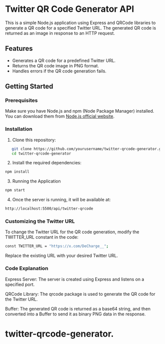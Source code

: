 # Twitter QR Code Generator API

This is a simple Node.js application using Express and QRCode libraries to generate a QR code for a specified Twitter URL. The generated QR code is returned as an image in response to an HTTP request.

## Features

- Generates a QR code for a predefined Twitter URL.
- Returns the QR code image in PNG format.
- Handles errors if the QR code generation fails.

## Getting Started

### Prerequisites

Make sure you have Node.js and npm (Node Package Manager) installed. You can download them from [Node.js official website](https://nodejs.org/).

### Installation

1. Clone this repository:

```bash
   git clone https://github.com/yourusername/twitter-qrcode-generator.git
   cd twitter-qrcode-generator
```

2. Install the required dependencies:

```bash
npm install
```

3. Running the Application

```bash
npm start

```

4. Once the server is running, it will be available at:

```bash
http://localhost:5500/api/twitter-qrcode
```

### Customizing the Twitter URL

To change the Twitter URL for the QR code generation, modify the TWITTER_URL constant in the code:

```bash
const TWITTER_URL = "https://x.com/DeCharge__";
```

Replace the existing URL with your desired Twitter URL.

### Code Explanation

Express Server: The server is created using Express and listens on a specified port.

QRCode Library: The qrcode package is used to generate the QR code for the Twitter URL.

Buffer: The generated QR code is returned as a base64 string, and then converted into a Buffer to send it as binary PNG data in the response.
# twitter-qrcode-generator.

